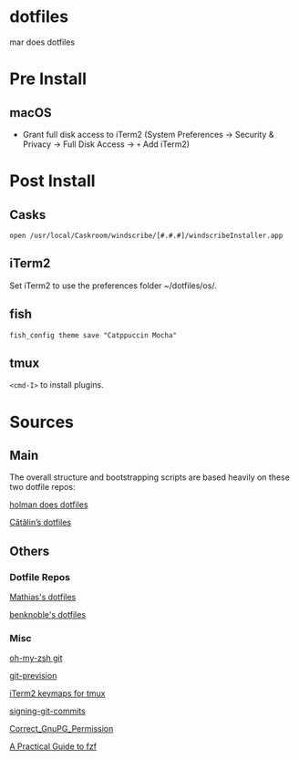 # dotfiles

mar does dotfiles

# Pre Install

## macOS

- Grant full disk access to iTerm2 (System Preferences -> Security & Privacy ->
  Full Disk Access -> `+` Add iTerm2)

# Post Install

## Casks

```fish
open /usr/local/Caskroom/windscribe/[#.#.#]/windscribeInstaller.app

```

## iTerm2

Set iTerm2 to use the preferences folder ~/dotfiles/os/.

## fish

```fish
fish_config theme save "Catppuccin Mocha"
```

## tmux

`<cmd-I>` to install plugins.

# Sources

## Main

The overall structure and bootstrapping scripts are based heavily on these two
dotfile repos:

[holman does dotfiles](https://github.com/holman/dotfiles)

[Cătălin’s dotfiles](https://github.com/alrra/dotfiles)

## Others

### Dotfile Repos

[Mathias's dotfiles](https://github.com/mathiasbynens/dotfiles)

[benknoble's dotfiles](https://github.com/benknoble/Dotfiles)

### Misc

[oh-my-zsh git](https://kapeli.com/cheat_sheets/Oh-My-Zsh_Git.docset/Contents/Resources/Documents/index)

[git-prevision](https://gist.github.com/TheCodeArtist/a90978ebca0ff6743036)

[iTerm2 keymaps for tmux](https://web.archive.org/web/20230921160724/https://tangledhelix.com/blog/2012/04/28/iterm2-keymaps-for-tmux/)

[signing-git-commits](https://gist.github.com/phortuin/cf24b1cca3258720c71ad42977e1ba57)

[Correct_GnuPG_Permission](https://gist.github.com/oseme-techguy/bae2e309c084d93b75a9b25f49718f85)

[A Practical Guide to fzf](https://thevaluable.dev/practical-guide-fzf-example/)
